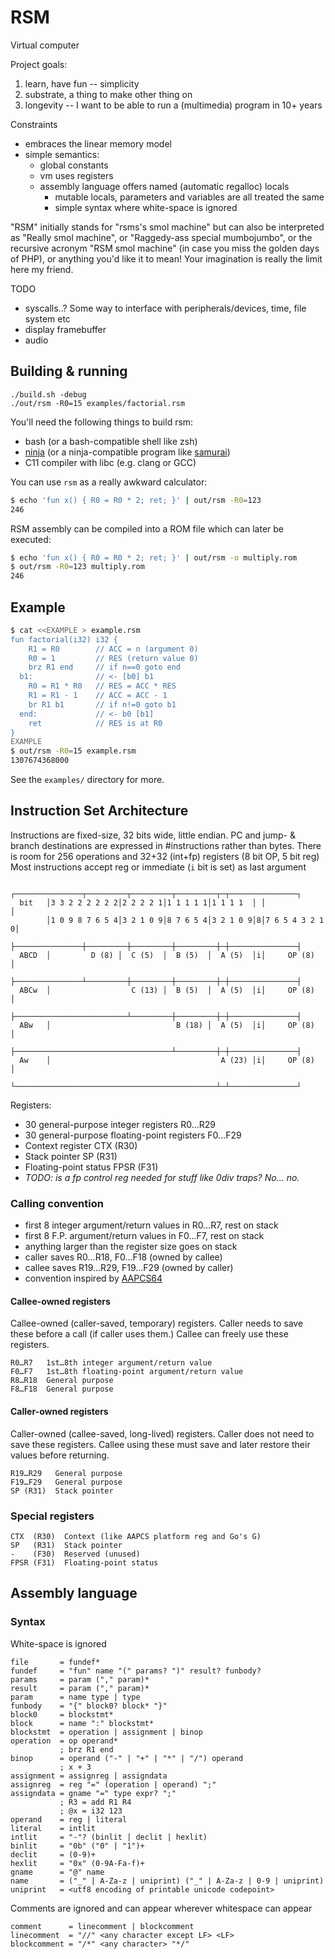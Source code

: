 # RSM

Virtual computer

Project goals:
1. learn, have fun -- simplicity
2. substrate, a thing to make other thing on
3. longevity -- I want to be able to run a (multimedia) program in 10+ years

Constraints
- embraces the linear memory model
- simple semantics:
  - global constants
  - vm uses registers
  - assembly language offers named (automatic regalloc) locals
    - mutable locals, parameters and variables are all treated the same
    - simple syntax where white-space is ignored

"RSM" initially stands for "rsms's smol machine" but can also be interpreted as
"Really smol machine", or "Raggedy-ass special mumbojumbo", or
the recursive acronym "RSM smol machine" (in case you miss the golden days of PHP), or
anything you'd like it to mean! Your imagination is really the limit here my friend.

TODO
- syscalls..? Some way to interface with peripherals/devices, time, file system etc
- display framebuffer
- audio


## Building & running

```
./build.sh -debug
./out/rsm -R0=15 examples/factorial.rsm
```

You'll need the following things to build rsm:
- bash (or a bash-compatible shell like zsh)
- [ninja](https://ninja-build.org) (or a ninja-compatible program like [samurai](https://github.com/michaelforney/samurai))
- C11 compiler with libc (e.g. clang or GCC)

You can use `rsm` as a really awkward calculator:

```sh
$ echo 'fun x() { R0 = R0 * 2; ret; }' | out/rsm -R0=123
246
```

RSM assembly can be compiled into a ROM file which can later be executed:

```sh
$ echo 'fun x() { R0 = R0 * 2; ret; }' | out/rsm -o multiply.rom
$ out/rsm -R0=123 multiply.rom
246
```

## Example

```sh
$ cat <<EXAMPLE > example.rsm
fun factorial(i32) i32 {
    R1 = R0        // ACC = n (argument 0)
    R0 = 1         // RES (return value 0)
    brz R1 end     // if n==0 goto end
  b1:              // <- [b0] b1
    R0 = R1 * R0   // RES = ACC * RES
    R1 = R1 - 1    // ACC = ACC - 1
    br R1 b1       // if n!=0 goto b1
  end:             // <- b0 [b1]
    ret            // RES is at R0
}
EXAMPLE
$ out/rsm -R0=15 example.rsm
1307674368000
```

See the `examples/` directory for more.

<a name="isa"></a>
## Instruction Set Architecture

Instructions are fixed-size, 32 bits wide, little endian.
PC and jump- & branch destinations are expressed in #instructions rather than bytes.
There is room for 256 operations and 32+32 (int+fp) registers (8 bit OP, 5 bit reg)
Most instructions accept reg or immediate (`i` bit is set) as last argument

```
        ┌───────────────┬─────────┬─────────┬─────────┬─┬───────────────┐
  bit   │3 3 2 2 2 2 2 2│2 2 2 2 1│1 1 1 1 1│1 1 1 1  │ │               │
        │1 0 9 8 7 6 5 4│3 2 1 0 9│8 7 6 5 4│3 2 1 0 9│8│7 6 5 4 3 2 1 0│
        ├───────────────┼─────────┼─────────┼─────────┼─┼───────────────┤
  ABCD  │         D (8) │  C (5)  │  B (5)  │  A (5)  │i│     OP (8)    │
        ├───────────────┴─────────┼─────────┼─────────┼─┼───────────────┤
  ABCw  │                  C (13) │  B (5)  │  A (5)  │i│     OP (8)    │
        ├─────────────────────────┴─────────┼─────────┼─┼───────────────┤
  ABw   │                            B (18) │  A (5)  │i│     OP (8)    │
        ├───────────────────────────────────┴─────────┼─┼───────────────┤
  Aw    │                                      A (23) │i│     OP (8)    │
        └─────────────────────────────────────────────┴─┴───────────────┘
```

Registers:
- 30 general-purpose integer registers R0…R29
- 30 general-purpose floating-point registers F0…F29
- Context register CTX (R30)
- Stack pointer SP (R31)
- Floating-point status FPSR (F31)
- _TODO: is a fp control reg needed for stuff like 0div traps? No... no._


### Calling convention

- first 8 integer argument/return values in R0…R7, rest on stack
- first 8 F.P. argument/return values in F0…F7, rest on stack
- anything larger than the register size goes on stack
- caller saves R0…R18, F0…F18 (owned by callee)
- callee saves R19…R29, F19…F29 (owned by caller)
- convention inspired by [AAPCS64](https://github.com/ARM-software/abi-aa)

#### Callee-owned registers

Callee-owned (caller-saved, temporary) registers.
Caller needs to save these before a call (if caller uses them.)
Callee can freely use these registers.

    R0…R7   1st…8th integer argument/return value
    F0…F7   1st…8th floating-point argument/return value
    R8…R18  General purpose
    F8…F18  General purpose

#### Caller-owned registers

Caller-owned (callee-saved, long-lived) registers.
Caller does not need to save these registers.
Callee using these must save and later restore their values before returning.

    R19…R29   General purpose
    F19…F29   General purpose
    SP (R31)  Stack pointer


### Special registers

    CTX  (R30)  Context (like AAPCS platform reg and Go's G)
    SP   (R31)  Stack pointer
    -    (F30)  Reserved (unused)
    FPSR (F31)  Floating-point status


## Assembly language

### Syntax

White-space is ignored

```abnf
file       = fundef*
fundef     = "fun" name "(" params? ")" result? funbody?
params     = param ("," param)*
result     = param ("," param)*
param      = name type | type
funbody    = "{" block0? block* "}"
block0     = blockstmt*
block      = name ":" blockstmt*
blockstmt  = operation | assignment | binop
operation  = op operand*
           ; brz R1 end
binop      = operand ("-" | "+" | "*" | "/") operand
           ; x + 3
assignment = assignreg | assigndata
assignreg  = reg "=" (operation | operand) ";"
assigndata = gname "=" type expr? ";"
           ; R3 = add R1 R4
           ; @x = i32 123
operand    = reg | literal
literal    = intlit
intlit     = "-"? (binlit | declit | hexlit)
binlit     = "0b" ("0" | "1")+
declit     = (0-9)+
hexlit     = "0x" (0-9A-Fa-f)+
gname      = "@" name
name       = ("_" | A-Za-z | uniprint) ("_" | A-Za-z | 0-9 | uniprint)
uniprint   = <utf8 encoding of printable unicode codepoint>
```

Comments are ignored and can appear wherever whitespace can appear

```abnf
comment      = linecomment | blockcomment
linecomment  = "//" <any character except LF> <LF>
blockcomment = "/*" <any character> "*/"
```
